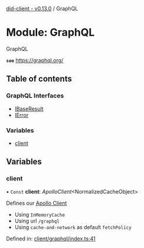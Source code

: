 [did-client - v0.13.0](../README.md) / GraphQL

# Module: GraphQL

GraphQL

**`see`** https://graphql.org/

## Table of contents

### GraphQL Interfaces

- [IBaseResult](../interfaces/graphql.ibaseresult.md)
- [IError](../interfaces/graphql.ierror.md)

### Variables

- [client](graphql.md#client)

## Variables

### client

• `Const` **client**: *ApolloClient*<NormalizedCacheObject\>

Defines our [Apollo Client](https://www.apollographql.com/docs/react/)

* Using `InMemoryCache`
* Using url `/graphql`
* Using `cache-and-network` as default `fetchPolicy`

Defined in: [client/graphql/index.ts:41](https://github.com/Puzzlepart/did/blob/dev/client/graphql/index.ts#L41)
